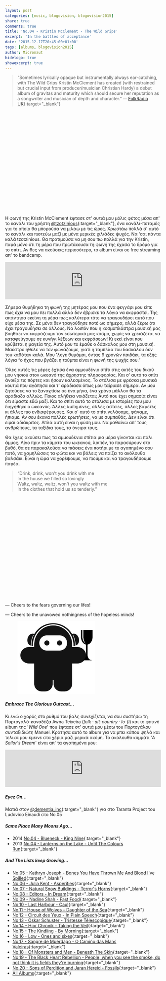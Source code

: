 ```yaml
---
layout: post
categories: [music, blogovision, blogovision2015]
share: true
comments: true
title: 'No.04 - Kristin McClement - The Wild Grips'
excerpt: 'In the battles of acceptance'
date: '2015-12-17T20:45:00+01:00'
tags: [albums, blogovision2015]
author: Micronaut
hidelogo: true
showexcerpt: true
---
```

>&ldquo;Sometimes lyrically opaque but instrumentally always ear-catching, with The Wild Grips Kristin McClement has created (with restrained but crucial input from producer/musician Christian Hardy) a debut album of gravitas and maturity which should secure her reputation as a songwriter and musician of depth and character.&rdquo; -- [FolkRadio UK](http://www.folkradio.co.uk/2015/03/kristin-mcclement-the-wild-grips/){:target="_blank"}

<iframe class="invisible center" width="70%" height="320" src="about:blank" data-src="https://www.youtube.com/embed/_yPHlwqY7e4" frameborder="0">&nbsp;</iframe>

Η φωνή της Kristin McClement έφτασε στ' αυτιά μου μόλις φέτος μέσα απ' το κανάλι του χρήστη [@tzotzinious](https://www.youtube.com/channel/UC-cSXjGlG90Gw8VDTwsL06g){:target="_blank"}, ένα κανάλι-ποταμός για το οποίο θα μπορούσα να μιλάω με τις ώρες. Χρωστάω πολλά σ' αυτό το κανάλι και πιστεύω μαζί με μένα μερικές χιλιάδες ψυχές. Να 'σαι πάντα καλά tzotzinious. Θα προτιμούσα να μη σου πω πολλά για την Kristin, παρά μόνο ότι τη μέρα που πρωτάκουσα τη φωνή της έχασα το δρόμο για το σπίτι. Αν θες να ακούσεις περισσότερο, το album είναι σε free streaming απ' το bandcamp. 

<iframe style="border: 0; width: 100%; height: 120px;" src="https://bandcamp.com/EmbeddedPlayer/album=2893054752/size=large/bgcol=ffffff/linkcol=0687f5/tracklist=false/artwork=small/track=3359943704/transparent=true/" seamless><a href="http://kristinmcclement.bandcamp.com/album/the-wild-grips">The Wild Grips by Kristin McClement</a></iframe>

Σήμερα θυμήθηκα τη φωνή της μητέρας μου που ένα φεγγάρι μου είπε πως έχει να μου πει πολλά αλλά δεν έβρισκε τα λόγια να εκφραστεί. Της απάντησα εκείνη τη μέρα πως καλύτερα τότε να τραγουδήσει αυτό που είχε μέσα της. Σε μένα δεν τραγούδησε ποτέ ως σήμερα, αλλά ξέρω ότι έχει τραγουδήσει σε άλλους. Να λοιπόν που η κοσμοπλάστρα μουσική μας βοηθάει να εκφράζουμε τον εσωτερικό μας κόσμο, χωρίς να χρειάζεται να καταφεύγουμε σε κυνήγι λέξεων και εκφράσεων! Κι εκεί είναι που κρύβεται η μαγεία της. Αυτό μου το έμαθε ο δάσκαλος μου στη μουσική. Μαέστρο ήθελε να τον φωνάζουμε, γιατί η ταμπέλα του δασκάλου δεν του καθόταν καλά. Μου 'λεγε θυμάμαι, όντας 9 χρονών παιδάκι, τα εξής λόγια  &ldquo;ο ήχος που βγάζει η τούμπα είναι η φωνή της ψυχής σου.&rdquo;

Όλες αυτές τις μέρες έχτισα ένα αμμουδένιo σπίτι στις ακτές του δικού μου νησιού στον ωκεανό της άχρηστης πληροφορίας. Και σ' αυτό το σπίτι άνοιξα τις πόρτες και ήσουν καλεσμένος. Το στόλισα με φρέσκα μουσικά κουτιά που αγάπησα και τ' αράδιασα όπως μου ταίριασε σήμερα. Αν μου ζητούσες να το ξαναχτίσω σε ένα μήνα, ένα χρόνο μάλλον θα τα αράδιαζα αλλιώς. Ποιος αλήθεια νοιάζεται; Αυτό που έχει σημασία είναι ότι είμαστε εδώ μαζί. Και το σπίτι αυτό το στόλισα με ιστορίες που μου διηγήθηκε ο ωκεανός. Άλλες λυπημένες, άλλες αστείες, άλλες βαρετές κι άλλες πιο ενδιαφέρουσες. Και σ' αυτό το σπίτι γελάσαμε, φάγαμε, ήπιαμε. Αν σου έκανα πολλές ερωτήσεις, να με συμπαθάς. Δεν είναι ότι είμαι αδιάκριτος. Απλά αυτή είναι η φύση μου. Να μαθαίνω απ' τους ανθρώπους, τα ταξίδια τους, τα όνειρα τους.

Θα έχεις ακούσει πως τα αμμουδένια σπίτια μια μέρα γίνονται και πάλι άμμος. Λίγο πριν τα κύματα του ωκεανού, λοιπόν, το παρασύρουν στο βυθό, θα σε παρακαλούσα να πιάσεις ένα ποτήρι με το αγαπημένο σου ποτό, να χαμηλώσεις τα φώτα και να βάλεις να παίζει το ακόλουθο βαλσάκι. Είναι η ώρα να χορέψουμε, να πιούμε και να τραγουδήσουμε παρέα.

>&ldquo;Drink, drink, won't you drink with me<br/>
>In the house we filled so lovingly<br/>
>Waltz, waltz, waltz, won't you waltz with me<br/>
>In the clothes that hold us so tenderly.&rdquo;

<iframe class="invisible center" width="70%" height="325" src="about:blank" data-src="https://www.youtube.com/embed/wp11HYcEokc" frameborder="0">&nbsp;</iframe>

&#8212; Cheers to the fears governing our lifes!
 
 &#8212; Cheers to the unavowed nothingness of the hopeless minds!

<figure class="center">
	<a href="/images/micronaut-goblet.png"><img src="/images/micronaut-goblet.png" alt="micronaut-goblet" /></a>
</figure>

<div class="text-divider"></div>

##### Embrace The Glorious Outcast...

Κι ενώ ο χορός στο ρυθμό του βαλς συνεχίζεται, να σου συστήσω τη Πορτογαλό-καναδέζα Awna Teixeira (*folk · alt-country · lo-fi*)  και το φετινό album της '*Wild One*' που έφτασε στ' αυτιά μου μέσω του Πορτογάλου συνταξιδιώτη Manuel. Κράτησα αυτό το album για να μπει κάπου ψηλά και τελικά μου έμεινε στα χέρια μαζί μερικά ακόμη. Το ακόλουθο κομμάτι '*A Sailor's Dream*' είναι απ' τα αγαπημένα μου:

<iframe style="border: 0; width: 100%; height: 120px;" src="https://bandcamp.com/EmbeddedPlayer/album=1845474346/size=large/bgcol=ffffff/linkcol=0687f5/tracklist=false/artwork=small/track=206019512/transparent=true/" seamless><a href="http://awnateixeira.bandcamp.com/album/wild-one">Wild One by Awna Teixeira</a></iframe>

<div class="text-divider"></div>

##### <i class="fa fa-hand-o-right"></i> Eyez Οn...

Ματιά στον [@dementia_inc](http://avatonkortez.blogspot.nl/2015/12/to-4-dementiaincludovico-einaudi.html){:target="_blank"} για στο Taranta Project του Ludovico Einaudi στο Νο.05

##### <i class="fa fa-hand-o-right"></i> Same Place Many Moons Ago...

* 2014 [No.04 - Blueneck - King Nine](/music/blogovision/blogovision2014/blogovision2014-no04/){:target="_blank"}
* 2013 [No.04 - Lanterns on the Lake - Until The Colours Run](/music/blogovision/blogovision2013/blogovision2013-no04/){:target="_blank"}

##### <i class="fa fa-hand-o-right"></i> And The Lists keep Growing...

* [No.05 - Kathryn Joseph - Bones You Have Thrown Me And Blood I've Spilled](/music/blogovision/blogovision2015/blogovision2015-no05/){:target="_blank"}
* [No.06 - Julia Kent - Asperities](/music/blogovision/blogovision2015/blogovision2015-no06/){:target="_blank"}
* [No.07 - Natural Snow Buildings - Terror's Horns](/music/blogovision/blogovision2015/blogovision2015-no07/){:target="_blank"}
* [No.08 - Editors - In Dream](/music/blogovision/blogovision2015/blogovision2015-no08/){:target="_blank"}
* [No.09 - Nadine Shah - Fast Food](/music/blogovision/blogovision2015/blogovision2015-no09/){:target="_blank"}
* [No.10 - Last Harbour - Caul](/music/blogovision/blogovision2015/blogovision2015-no10/){:target="_blank"}
* [No.11 - House of Wolves - Daughter of the Sea](/music/blogovision/blogovision2015/blogovision2015-no11/){:target="_blank"}
* [No.12 - Circuit des Yeux - In Plain Speech](/music/blogovision/blogovision2015/blogovision2015-no12/){:target="_blank"}
* [No.13 - Oskar Schuster - Tristesse Télescopique](/music/blogovision/blogovision2015/blogovision2015-no13/){:target="_blank"}
* [No.14 - Hior Chronik - Taking the Veil](/music/blogovision/blogovision2015/blogovision2015-no14/){:target="_blank"}
* [No.15 - The Kindling - By Morning](/music/blogovision/blogovision2015/blogovision2015-no15/){:target="_blank"}
* [No.16 - Low - Ones and sixes](/music/blogovision/blogovision2015/blogovision2015-no16/){:target="_blank"}
* [No.17 - Sangre de Muerdago - O Camiño das Mans Valeiras](/music/blogovision/blogovision2015/blogovision2015-no17/){:target="_blank"}
* [No.18 - Of Monsters and Men - Beneath The Skin](/music/blogovision/blogovision2015/blogovision2015-no18/){:target="_blank"}
* [No.19 - The Black Heart Rebellion - People, when you see the smoke, do not think it is fields they're burning](/music/blogovision/blogovision2015/blogovision2015-no19/){:target="_blank"}
* [No.20 - Sons of Perdition and Jaran Hereid - Fossils](/music/blogovision/blogovision2015/blogovision2015-no20/){:target="_blank"}
* [All Albums](/music/albums/2015/){:target="_blank"}